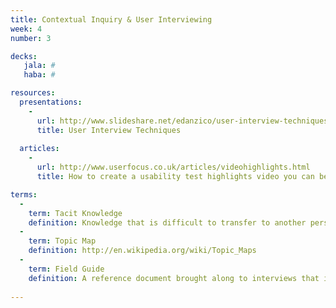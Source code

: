 ```yaml
---
title: Contextual Inquiry & User Interviewing
week: 4
number: 3

decks:
   jala: #
   haba: #

resources:
  presentations:
    -
      url: http://www.slideshare.net/edanzico/user-interview-techniques
      title: User Interview Techniques
  
  articles:
    -
      url: http://www.userfocus.co.uk/articles/videohighlights.html
      title: How to create a usability test highlights video you can be proud of

terms:
  -
    term: Tacit Knowledge
    definition: Knowledge that is difficult to transfer to another person through written or verbal communication, often because the person who obtains it is unaware that they possess it.
  -
    term: Topic Map
    definition: http://en.wikipedia.org/wiki/Topic_Maps
  -
    term: Field Guide
    definition: A reference document brought along to interviews that includes an outline of the topics to be covered, specific questions, and other important instructions.
 
---
```

